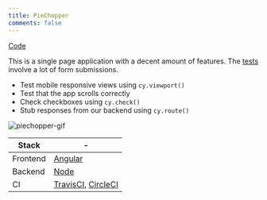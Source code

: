 ```yaml
---
title: PieChopper
comments: false
---
```


[Code](https://github.com/cypress-io/cypress-example-piechopper)

This is a single page application with a decent amount of features. The [tests](https://github.com/cypress-io/cypress-example-piechopper/blob/master/cypress/integration/app_spec.js) involve a lot of form submissions.

- Test mobile responsive views using `cy.viewport()`
- Test that the app scrolls correctly
- Check checkboxes using `cy.check()`
- Stub responses from our backend using `cy.route()`

![piechopper-gif](https://cloud.githubusercontent.com/assets/1268976/12985444/ad14159c-d0c0-11e5-8e50-2b64a1d389ac.gif)

Stack | -
 -- | --
Frontend | [Angular](https://angularjs.org/)
Backend | [Node](https://nodejs.org/)
CI | [TravisCI](https://travis-ci.org/), [CircleCI](https://circleci.com)
